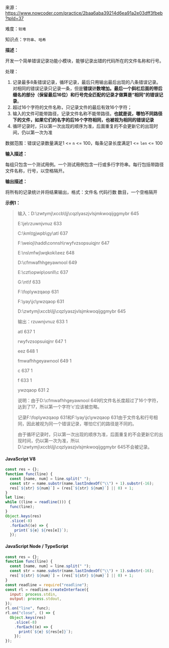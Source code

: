 来源：<https://www.nowcoder.com/practice/2baa6aba39214d6ea91a2e03dff3fbeb?tpId=37>

难度：`较难`

知识点：`字符串`、`哈希`

**描述：**

开发一个简单错误记录功能小模块，能够记录出错的代码所在的文件名称和行号。

处理：

1. 记录最多8条错误记录，循环记录，最后只用输出最后出现的八条错误记录。对相同的错误记录只记录一条，但是**错误计数增加。最后一个斜杠后面的带后缀名的部分（保留最后16位）和行号完全匹配的记录才做算是“相同”的错误记录**。
2. 超过16个字符的文件名称，只记录文件的最后有效16个字符；
3. 输入的文件可能带路径，记录文件名称不能带路径。**也就是说，哪怕不同路径下的文件，如果它们的名字的后16个字符相同，也被视为相同的错误记录**
4. 循环记录时，只以第一次出现的顺序为准，后面重复的不会更新它的出现时间，仍以第一次为准

数据范围：错误记录数量满足1 <= `n` <= 100，每条记录长度满足1 <= `len` <= 100

**输入描述：**

每组只包含一个测试用例。一个测试用例包含一行或多行字符串。每行包括带路径文件名称，行号，以空格隔开。

**输出描述：**

将所有的记录统计并将结果输出，格式：文件名 代码行数 数目，一个空格隔开

**示例1：**

> 输入：D:\zwtymj\xccb\ljj\cqzlyaszjvlsjmkwoqijggmybr 645
>
> E:\je\rzuwnjvnuz 633
>
> C:\km\tgjwpb\gy\atl 637
>
> F:\weioj\hadd\connsh\rwyfvzsopsuiqjnr 647
>
> E:\ns\mfwj\wqkoki\eez 648
>
> D:\cfmwafhhgeyawnool 649
>
> E:\czt\opwip\osnll\c 637
>
> G:\nt\f 633
>
> F:\fop\ywzqaop 631
>
> F:\yay\jc\ywzqaop 631
>
> D:\zwtymj\xccb\ljj\cqzlyaszjvlsjmkwoqijggmybr 645
>
> 输出：rzuwnjvnuz 633 1
>
> atl 637 1
>
> rwyfvzsopsuiqjnr 647 1
>
> eez 648 1
>
> fmwafhhgeyawnool 649 1
>
> c 637 1
>
> f 633 1
>
> ywzqaop 631 2
>
> 说明：由于D:\cfmwafhhgeyawnool 649的文件名长度超过了16个字符，达到了17，所以第一个字符'c'应该被忽略。
>
> 记录F:\fop\ywzqaop 631和F:\yay\jc\ywzqaop 631由于文件名和行号相同，因此被视为同一个错误记录，哪怕它们的路径是不同的。
>
> 由于循环记录时，只以第一次出现的顺序为准，后面重复的不会更新它的出现时间，仍以第一次为准，所以D:\zwtymj\xccb\ljj\cqzlyaszjvlsjmkwoqijggmybr 645不会被记录。

<!-- tabs:start -->

#### **JavaScript V8**

```javascript
const res = {};
function func(line) {
  const [name, num] = line.split(" ");
  const str = name.substr(name.lastIndexOf("\\") + 1).substr(-16);
  res[`${str} ${num}`] = (res[`${str} ${num}`] || 0) + 1;
}
let line;
while ((line = readline())) {
  func(line);
}
Object.keys(res)
  .slice(-8)
  .forEach((e) => {
    print(`${e} ${res[e]}`);
  });
```

#### **JavaScript Node / TypeScript**

```javascript
const res = {};
function func(line) {
  const [name, num] = line.split(" ");
  const str = name.substr(name.lastIndexOf("\\") + 1).substr(-16);
  res[`${str} ${num}`] = (res[`${str} ${num}`] || 0) + 1;
}
const readline = require("readline");
const rl = readline.createInterface({
  input: process.stdin,
  output: process.stdout,
});
rl.on("line", func);
rl.on("close", () => {
  Object.keys(res)
    .slice(-8)
    .forEach((e) => {
      print(`${e} ${res[e]}`);
    });
});
```

<!-- tabs:end -->

